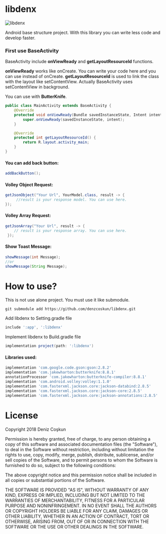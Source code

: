# libdenx
![libdenx](https://user-images.githubusercontent.com/15522554/40986568-37d32b00-68ef-11e8-809a-d5497bb1b430.png)

Android base structure project. With this library you can write less code and develop faster.

### First use BaseActivity

BaseActivity include **onViewReady** and **getLayoutResourceId** functions. 

**onViewReady** works like onCreate. You can write your code here and you can use instead of onCreate.
**getLayoutResourceId** is used to link the class with the layout like setContentView. Actually BaseActivity uses setContentView in background.

You can use with **ButterKnife**.
```java
public class MainActivity extends BaseActivity {
    @Override
    protected void onViewReady(Bundle savedInstanceState, Intent intent) {
        super.onViewReady(savedInstanceState, intent);
    }

    @Override
    protected int getLayoutResourceId() {
        return R.layout.activity_main;
    }
}
```
#### You can add back button:
```java
addBackButton();
```
#### Volley Object Request:
```java
getJsonObject("Your Url", YourModel.class, result -> {
     //result is your response model. You can use here.       
});
 ```
#### Volley Array Request:
```java
getJsonArray("Your Url", result -> {
    // result is your response array. You can use here.
 });
 ```
#### Show Toast Message:
```java
showMessage(int Message);
//or
showMessage(String Message);
 ```
# How to use?

This is not use alone project. You must use it like submodule.

```git
git submodule add https://github.com/denzcoskun/libdenx.git
```
Add libdenx to Setting.gradle file
```gradle
include ':app', ':libdenx'
```
Implement libdenx to Build.gradle file
```gradle
implementation project(path: ':libdenx')
```
#### Libraries used:
```gradle
implementation 'com.google.code.gson:gson:2.8.2'
implementation 'com.jakewharton:butterknife:8.8.1'
annotationProcessor 'com.jakewharton:butterknife-compiler:8.8.1'
implementation 'com.android.volley:volley:1.1.0'
implementation 'com.fasterxml.jackson.core:jackson-databind:2.8.5'
implementation 'com.fasterxml.jackson.core:jackson-core:2.8.5'
implementation 'com.fasterxml.jackson.core:jackson-annotations:2.8.5' 
```
# License
Copyright 2018 Deniz Coşkun

Permission is hereby granted, free of charge, to any person obtaining a copy of this software and associated documentation files (the "Software"), to deal in the Software without restriction, including without limitation the rights to use, copy, modify, merge, publish, distribute, sublicense, and/or sell copies of the Software, and to permit persons to whom the Software is furnished to do so, subject to the following conditions:

The above copyright notice and this permission notice shall be included in all copies or substantial portions of the Software.

THE SOFTWARE IS PROVIDED "AS IS", WITHOUT WARRANTY OF ANY KIND, EXPRESS OR IMPLIED, INCLUDING BUT NOT LIMITED TO THE WARRANTIES OF MERCHANTABILITY, FITNESS FOR A PARTICULAR PURPOSE AND NONINFRINGEMENT. IN NO EVENT SHALL THE AUTHORS OR COPYRIGHT HOLDERS BE LIABLE FOR ANY CLAIM, DAMAGES OR OTHER LIABILITY, WHETHER IN AN ACTION OF CONTRACT, TORT OR OTHERWISE, ARISING FROM, OUT OF OR IN CONNECTION WITH THE SOFTWARE OR THE USE OR OTHER DEALINGS IN THE SOFTWARE.
